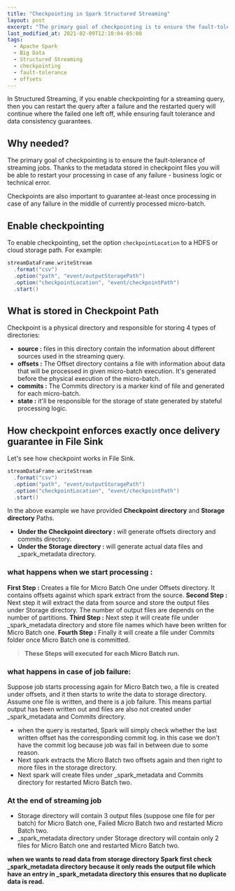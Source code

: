 ```yaml
---
title: "Checkpointing in Spark Structured Streaming"
layout: post
excerpt: "The primary goal of checkpointing is to ensure the fault-tolerance and state of a previous query of streaming jobs."
last_modified_at: 2021-02-09T12:10:04-05:00
tags:
  - Apache Spark
  - Big Data
  - Structured Streaming
  - checkpointing
  - fault-tolerance
  - offsets
---
```


In Structured Streaming, if you enable checkpointing for a streaming query, then you can restart the query after a failure and the restarted query will continue where the failed one left off, while ensuring fault tolerance and data consistency guarantees.

## Why needed?
The primary goal of checkpointing is to ensure the fault-tolerance of streaming jobs. Thanks to the metadata stored in checkpoint files you will be able to restart your processing in case of any failure - business logic or technical error.

Checkpoints are also important to guarantee at-least once processing in case of any failure in the middle of currently processed micro-batch.

## Enable checkpointing
To enable checkpointing, set the option `checkpointLocation` to a HDFS or cloud storage path. For example:
```scala
streamDataFrame.writeStream
  .format("csv")
  .option("path", "event/outputStoragePath")
  .option("checkpointLocation", "event/checkpointPath")
  .start()
```
## What is stored in Checkpoint Path
Checkpoint is a physical directory and responsible for storing 4 types of directories:

-   **source :** files in this directory contain the information about different sources used in the streaming query.
-   **offsets :** The Offset directory contains a file with information about data that will be processed in given micro-batch execution. It's generated before the physical execution of the micro-batch.
-   **commits :** The Commits directory is a marker kind of file and generated for each micro-batch. 
-   **state :** it'll be responsible for the storage of state generated by stateful processing logic.

## How checkpoint enforces exactly once delivery guarantee in File Sink
Let's see how checkpoint works in File Sink.
```scala
streamDataFrame.writeStream
  .format("csv")
  .option("path", "event/outputStoragePath")
  .option("checkpointLocation", "event/checkpointPath")
  .start()
```
In the above example we have provided **Checkpoint directory** and **Storage directory** Paths.

 - **Under the Checkpoint directory :** will generate offsets directory and commits directory.
 - **Under the Storage directory :** will generate actual data files and _spark_metadata directory.

### what happens when we start processing :

**First Step :**  Creates a file for Micro Batch One under Offsets directory. It contains offsets against which spark extract from the source.
**Second Step :**  Next step it will extract the data from source and store the  output files under Storage directory. The number of output files are depends on the number of partitions.
**Third Step :**  Next step it will create file under _spark_metadata directory and store file names which have been written for Micro Batch one.
**Fourth Step :** Finally it will create a file under Commits folder once Micro Batch one is committed.

> **These Steps will executed for each Micro Batch run.**

### what happens in case of job failure:
Suppose job starts processing again for Micro Batch two, a file is created under offsets, and it then starts to write the data to storage directory. Assume one file is written, and there is a job failure. This means partial output has been written out and files are also not created under _spark_metadata and Commits directory.

 - when the query is restarted, Spark will simply check whether
   the last written offset has the corresponding commit log. in this case we don't have the commit log because job was fail in between due to some reason.
 - Next spark extracts the Micro Batch two offsets again and then right to more files in the storage directory.
 - Next spark will create files under _spark_metadata and Commits directory for restarted Micro Batch two.

### At the end of streaming job

 - Storage directory will contain 3 output files (suppose one file for per batch)  for Micro Batch one, Failed Micro Batch two and restarted Micro Batch two.
 - _spark_metadata directory under Storage directory will contain only 2 files for Micro Batch one and restarted Micro Batch two.

**when we wants to read data from storage directory Spark first check _spark_metadata directory because it only reads the output file which have an entry in _spark_metadata directory this ensures that no duplicate data is read.**

 
